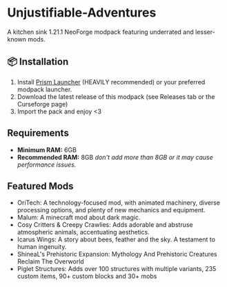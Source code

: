 # Unjustifiable-Adventures
A kitchen sink 1.21.1 NeoForge modpack featuring underrated and lesser-known mods.

## 📦 Installation
1. Install [Prism Launcher](https://prismlauncher.org/) (HEAVILY recommended) or your preferred modpack launcher.
2. Download the latest release of this modpack (see Releases tab or the Curseforge page)
3. Import the pack and enjoy <3

## Requirements
- **Minimum RAM:** 6GB
- **Recommended RAM:** 8GB
*don't add more than 8GB or it may cause performance issues.*

## Featured Mods
- OriTech: A technology-focused mod, with animated machinery, diverse processing options, and plenty of new mechanics and equipment.
- Malum: A minecraft mod about dark magic.
- Cosy Critters & Creepy Crawlies: Adds adorable and abstruse atmospheric animals, accentuating aesthetics.
- Icarus Wings: A story about bees, feather and the sky. A testament to human ingenuity.
- ShineaL's Prehistoric Expansion: Mythology And Prehistoric Creatures Reclaim The Overworld
- Piglet Structures: Adds over 100 structures with multiple variants, 235 custom items, 90+ custom blocks and 30+ mobs
